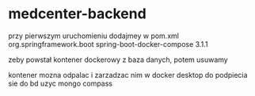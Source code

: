 # medcenter-backend

przy pierwszym uruchomieniu dodajmey w pom.xml
<dependency>
    <groupId>org.springframework.boot</groupId>
    <artifactId>spring-boot-docker-compose</artifactId>
    <version>3.1.1</version>
</dependency>

zeby powstał kontener dockerowy z baza danych, potem usuwamy

kontener mozna odpalac i zarzadzac nim w docker desktop 
do podpiecia sie do bd uzyc mongo compass
